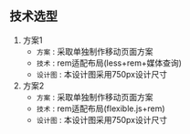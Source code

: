## 技术选型  
1. 方案1  
    - `方案` : 采取单独制作移动页面方案  
    - `技术` : rem适配布局(less+rem+媒体查询)  
    - `设计图` : 本设计图采用750px设计尺寸  
2. 方案2  
    - `方案` : 采取单独制作移动页面方案  
    - `技术` : rem适配布局(flexible.js+rem)  
    - `设计图` : 本设计图采用750px设计尺寸  
